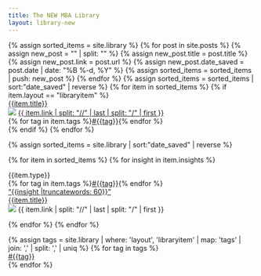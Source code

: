 ```yaml
---
title: The NEW MBA Library
layout: library-new
---
```




<!--Sources-->
<div class="w-100 center" id="sources">
<div class="mw8 w-100 center">
{% assign sorted_items = site.library %}
{% for post in site.posts %}
    {% assign new_post = "" | split: "" %} 
    {% assign new_post.title = post.title %}
    {% assign new_post.link = post.url %}
    {% assign new_post.date_saved = post.date | date: "%B %-d, %Y" %} 
    {% assign sorted_items = sorted_items | push: new_post %}
{% endfor %}
{% assign sorted_items = sorted_items | sort:"date_saved" | reverse %}
{% for item in sorted_items %}
{% if item.layout == "libraryitem" %}
<div class="pa3 mv3 w-100 br1 bg-newmba-offwhite item" data-item-title="{{item.title}}" data-item-source="{{item.link}}" data-item-tags="{{item.tags | join:',' }}">
<div class="flex flex-wrap w-100 items-center">
<a class="link black w-40-l w-100 b itemtitle" href="{{item.url}}">{{item.title}}</a>
<div class="w-30-l w-100 f7"><div class="flex"><img class="mr2 v-mid" src="https://www.google.com/s2/favicons?domain={{item.link}}"> <span class="black-70 i"><a class="link black" href="{{item.url}}">{{ item.link | split: "//" | last | split: "/" | first }}</a></span></div></div>
<div class="w-10"></div>
<div class="w-20-l w-100 tr f7">{% for tag in item.tags %}<a href="/library/?search={{tag}}" class="link newmba-purple b">#{{tag}}</a>{% endfor %}</div>
</div>
</div>
{% endif %}
{% endfor %}
</div>
</div>

<!--Quotes-->
<div class="w-100 center dn" id="quotes">
<div class="flex flex-wrap">

{% assign sorted_items = site.library | sort:"date_saved"  | reverse %}

{% for item in sorted_items %}
{% for insight in item.insights %}

<div class="w-third-l w-100 pa3 item" data-item-title="{{item.title}}" data-item-source="{{item.link}}" data-item-insight="{{insight}}" data-item-tags="{{item.tags | join:','}}">
  <div class="pa4 bg-newmba-offwhite f5 br2">
  <div class="flex justify-between pb3 f6">
    <div class="newmba-green ttu">{{item.type}}</div>
    <div class="">{% for tag in item.tags %}<a href="/library/?tag={{tag}}" class="link newmba-purple b">#{{tag}}</a>{% endfor %}</div>
  </div>
  <a href="{{item.url}}" class="link"><div class="i lh-copy b itemtext black">“{{insight |truncatewords: 60}}”</div></a>
  <div class="f6 pt3">
    <a href="{{item.url}}" class="link"><div class="pb2 itemtitle black">{{item.title}}</div></a>
    <div class="flex"><img class="mr2 v-mid br-100 ba b--newmba-green" src="https://www.google.com/s2/favicons?domain={{item.link}}"> <span class="black-70 i">{{ item.link | split: "//" | last | split: "/" | first }}</span></div>
  </div>
</div>

</div>

{% endfor %}
{% endfor %}
</div>
</div>


<!--Tags-->
<div class="w-100 center dn" id="tags">
<div class="flex flex-wrap">
{% assign tags = site.library | where: 'layout', 'libraryitem' | map: 'tags' | join: ',' | split: ',' | uniq %}
{% for tag in tags %}
<div class="w-third-l w-100 pa3 item">
    <div class="pa4 bg-newmba-offwhite f5 br2">
        <div class=""><a class="link newmba-purple b ttl" href="/library/?search={{tag}}">#{{tag}}</a></div>
    </div>
</div>
{% endfor %}
</div>
</div>
